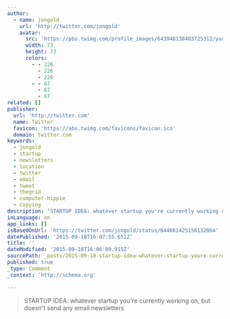 ```yaml
---
author:
  - name: jongold
    url: 'http://twitter.com/jongold'
    avatar:
      src: 'https://pbs.twimg.com/profile_images/643948138403725312/yuubebXL_bigger.jpg'
      width: 73
      height: 73
      colors:
        - - 226
          - 226
          - 226
        - - 67
          - 67
          - 67
related: []
publisher:
  url: 'http://twitter.com'
  name: Twitter
  favicon: 'https://abs.twimg.com/favicons/favicon.ico'
  domain: twitter.com
keywords:
  - jongold
  - startup
  - newsletters
  - location
  - twitter
  - email
  - tweet
  - thegrid
  - computer-hippie
  - copying
description: "STARTUP IDEA: whatever startup you're currently working on, but doesn't send any email newsletters"
inLanguage: en
app_links: []
isBasedOnUrl: 'https://twitter.com/jongold/status/644661425156132864'
datePublished: '2015-09-18T16:07:55.651Z'
title: ''
dateModified: '2015-09-18T16:06:09.915Z'
sourcePath: _posts/2015-09-18-startup-idea-whatever-startup-youre-currently-working-on.md
published: true
_type: Comment
_context: 'http://schema.org'

---
```

> STARTUP IDEA&colon; whatever startup you're currently working on&comma; but doesn't send any email newsletters